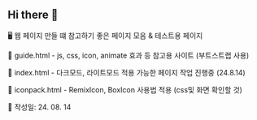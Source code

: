 ## Hi there 👋

<!--
**GoJeongEun/GoJeongEun** is a ✨ _special_ ✨ repository because its `README.md` (this file) appears on your GitHub profile.

Here are some ideas to get you started:

- 🔭 I’m currently working on ...
- 🌱 I’m currently learning ...
- 👯 I’m looking to collaborate on ...
- 🤔 I’m looking for help with ...
- 💬 Ask me about ...
- 📫 How to reach me: ...
- 😄 Pronouns: ...
- ⚡ Fun fact: ...
-->

🖥️ 웹 페이지 만들 떄 참고하기 좋은 페이지 모음 & 테스트용 페이지

💠 guide.html - js, css, icon, animate 효과 등 참고용 사이트 (부트스트랩 사용)

💠 index.html - 다크모드, 라이트모드 적용 가능한 페이지 작업 진행중 (24.8.14)

💠 iconpack.html - RemixIcon, BoxIcon 사용법 적용 (css및 화면 확인할 것)

📅 작성일: 24. 08. 14 
